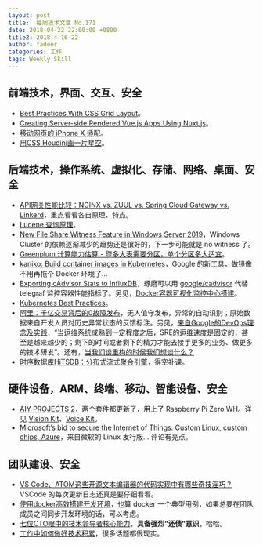 ```yaml
---
layout: post
title:  每周技术文章 No.171
date: 2018-04-22 22:00:00 +0800
title2: 2018.4.16-22
author: fadeer
categories: 工作
tags: Weekly Skill
---
```


前端技术，界面、交互、安全
----
* [Best Practices With CSS Grid Layout](https://www.smashingmagazine.com/2018/04/best-practices-grid-layout/)。
* [Creating Server-side Rendered Vue.js Apps Using Nuxt.js](https://www.toptal.com/vue-js/server-side-rendered-vue-js-using-nuxt-js)。
* [移动网页的 iPhone X 适配](https://chinese.catchen.me/2018/04/mobile-webpage-for-iphone-x.html)。
* [用CSS Houdini画一片星空](https://fed.renren.com/2018/04/22/css-houdini/)。

后端技术，操作系统、虚拟化、存储、网络、桌面、安全
----
* [API网关性能比较：NGINX vs. ZUUL vs. Spring Cloud Gateway vs. Linkerd](http://www.infoq.com/cn/articles/comparing-api-gateway-performances)，重点看看各自原理、特点。
* [Lucene 查询原理](https://yq.aliyun.com/articles/581877)。
* [New File Share Witness Feature in Windows Server 2019](https://blogs.msdn.microsoft.com/clustering/2018/04/16/new-file-share-witness-feature-in-windows-server-2019/)，Windows Cluster 的依赖逐渐减少的趋势还是很好的，下一步可能就是 no witness 了。
* [Greenplum 计算能力估算 - 暨多大表需要分区，单个分区多大适宜](https://yq.aliyun.com/articles/582877)。
* [kaniko: Build container images in Kubernetes](https://cloudplatform.googleblog.com/2018/04/introducing-kaniko-Build-container-images-in-Kubernetes-and-Google-Container-Builder-even-without-root-access.html)，Google 的新工具，做镜像不用再拖个 Docker 环境了...
* [Exporting cAdvisor Stats to InfluxDB](https://github.com/google/cadvisor/blob/master/docs/storage/influxdb.md)，琢磨可以用 [google/cadvisor](https://github.com/google/cadvisor) 代替 telegraf 监控容器性能指标了。另见，[Docker容器可视化监控中心搭建](https://yq.aliyun.com/articles/582163)。
* [Kubernetes Best Practices](https://medium.com/google-cloud/kubernetes-best-practices-8d5cd03446e2)。
* [阿里：千亿交易背后的0故障发布](https://yq.aliyun.com/articles/583393)，无人值守发布，异常的自动识别；原始数据来自开发人员对历史异常状态的反馈标注。另见，[来自Google的DevOps理念及实践](https://yq.aliyun.com/articles/582942)，“当运维系统成熟到一定程度之后，SRE的运维速度是固定的，甚至是越来越少的；剩下的时间或者剩下的精力才能去接手更多的业务、做更多的技术研发”。还有，[当我们谈重构的时候我们想谈什么？](http://www.cnblogs.com/zhengyun_ustc/p/refactoring.html)
* [时序数据库HiTSDB：分布式流式聚合引擎](https://yq.aliyun.com/articles/582961)，得空补课。

硬件设备，ARM、终端、移动、智能设备、安全
----
<!--preview-end-->
* [AIY PROJECTS 2](https://www.raspberrypi.org/blog/google-aiy-projects-2/)，两个套件都更新了，用上了 Raspberry Pi Zero WH。详见 [Vision Kit](https://aiyprojects.withgoogle.com/vision)、[Voice Kit](https://aiyprojects.withgoogle.com/voice)。
* [Microsoft’s bid to secure the Internet of Things: Custom Linux, custom chips, Azure](https://arstechnica.com/gadgets/2018/04/microsofts-bid-to-secure-the-internet-of-things-custom-linux-custom-chips-azure/)，来自微软的 Linux 发行版... 评论有亮点。

团队建设、安全
----
* [VS Code、ATOM这些开源文本编辑器的代码实现中有哪些奇技淫巧？](https://www.zhihu.com/question/272156541/answer/367784539) VSCode 的每次更新日志还真是要仔细看看。
* [使用docker高效搭建开发环境](https://www.opsdev.cn/post/use-docker-for-dev.html)，也算 docker 一个典型用例，如果总要在团队成员之间同步开发环境的话，可以考虑。
* [七位CTO眼中的技术领导者核心能力](http://www.infoq.com/cn/news/2018/04/cto-core-capabilities)，**具备强烈“还债”意识**，哈哈。
* [工作中如何做好技术积累](https://tech.meituan.com/study_vs_work.html)，很多话题都很现实。




